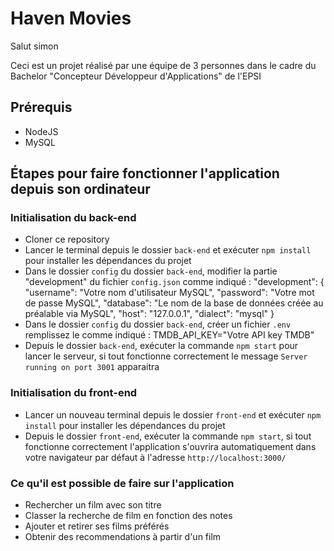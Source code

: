 # Haven Movies #

 Salut simon
 
Ceci est un projet réalisé par une équipe de 3 personnes dans le cadre du Bachelor "Concepteur Développeur d'Applications" de l'EPSI

## Prérequis ##

- NodeJS
- MySQL

## Étapes pour faire fonctionner l'application depuis son ordinateur ##

### Initialisation du back-end ###

- Cloner ce repository
- Lancer le terminal depuis le dossier `back-end` et exécuter `npm install` pour installer les dépendances du projet 
- Dans le dossier `config` du dossier `back-end`, modifier la partie "development" du fichier `config.json` comme indiqué :
"development": {
    "username": "Votre nom d'utilisateur MySQL",
    "password": "Votre mot de passe MySQL",
    "database": "Le nom de la base de données créée au préalable via MySQL",
    "host": "127.0.0.1",
    "dialect": "mysql"
  }
- Dans le dossier `config` du dossier `back-end`, créer un fichier `.env` remplissez le comme indiqué :
TMDB_API_KEY="Votre API key TMDB"
- Depuis le dossier `back-end`, exécuter la commande `npm start` pour lancer le serveur, si tout fonctionne correctement le message `Server running on port 3001` apparaitra

### Initialisation du front-end ###

- Lancer un nouveau terminal depuis le dossier `front-end` et exécuter `npm install` pour installer les dépendances du projet
- Depuis le dossier `front-end`, exécuter la commande `npm start`, si tout fonctionne correctement l'application s'ouvrira automatiquement dans votre navigateur par défaut à l'adresse `http://localhost:3000/`

### Ce qu'il est possible de faire sur l'application ###

- Rechercher un film avec son titre
- Classer la recherche de film en fonction des notes
- Ajouter et retirer ses films préférés
- Obtenir des recommendations à partir d'un film
